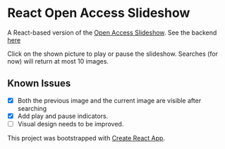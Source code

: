 # React Open Access Slideshow

A React-based version of the [Open Access Slideshow](https://github.com/ZachJDev/open-access-slideshow-webpage). See the backend [here](https://github.com/ZachJDev/Open-Access-Slideshow)

Click on the shown picture to play or pause the slideshow. Searches (for now) will return at most 10 images.

## Known Issues

- [x] Both the previous image and the current image are visible after searching
- [x] Add play and pause indicators.
- [ ] Visual design needs to be improved.

This project was bootstrapped with [Create React App](https://github.com/facebook/create-react-app).
